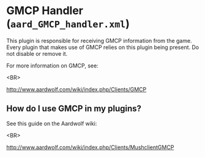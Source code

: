 # GMCP Handler (`aard_GMCP_handler.xml`) #

This plugin is responsible for receiving GMCP information from the game. Every plugin that makes use of GMCP relies on this plugin being present. Do not disable or remove it.

For more information on GMCP, see:

&lt;BR&gt;


http://www.aardwolf.com/wiki/index.php/Clients/GMCP

## How do I use GMCP in my plugins? ##

See this guide on the Aardwolf wiki:

&lt;BR&gt;


http://www.aardwolf.com/wiki/index.php/Clients/MushclientGMCP
